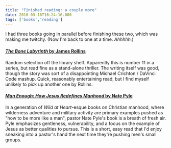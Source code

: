```yaml
---
title: "Finished reading: a couple more"
date: 2016-03-16T16:24:16.000
tags: ['books','reading']
---
```


I had three books going in parallel before finishing these two, which was making me twitchy. (Now I'm back to one at a time. _Ahhhhh._)

#### [_The Bone Labyrinth_ by James Rollins](http://amzn.to/1pudi9v)

Random selection off the library shelf. Apparently this is number 11 in a series, but read fine as a stand-alone thriller. The writing itself was good, though the story was sort of a disappointing Michael Crichton / DaVinci Code mashup. Quick, reasonably entertaining read, but I find myself unlikely to pick up another one by Rollins.

#### [_Man Enough: How Jesus Redefines Manhood_ by Nate Pyle](http://amzn.to/1QY10yP)

In a generation of _Wild at Heart_\-esque books on Christian manhood, where wilderness adventure and military activity are primary examples pushed as "how to be more like a man", pastor Nate Pyle's book is a breath of fresh air. Pyle emphasizes gentleness, vulnerability, and a focus on the example of Jesus as better qualities to pursue. This is a short, easy read that I'd enjoy sneaking into a pastor's hand the next time they're pushing men's small groups.
